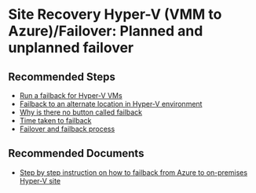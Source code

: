 <properties
    pageTitle="Site Recovery Hyper-V (VMM to Azure)/Failover: Planned and unplanned failover"
    description="Site Recovery Hyper-V (VMM to Azure)/Failover: Planned and unplanned failover"
    service="microsoft.recoveryservices"
    resource="vaults"
    authors="v-miegge"
    ms.author="prateek9us"
    displayOrder=""
    selfHelpType="generic"
    supportTopicIds="32536406"
    resourceTags=""
    productPesIds="16370"
    cloudEnvironments="public, Fairfax, usnat, ussec"
    articleId="d865a299-bebb-413d-a71a-83c403114250"
	ownershipId="Compute_SiteRecovery"
/>

# Site Recovery Hyper-V (VMM to Azure)/Failover: Planned and unplanned failover

## **Recommended Steps**

* [Run a failback for Hyper-V VMs](https://docs.microsoft.com/azure/site-recovery/site-recovery-failback-from-azure-to-hyper-v)<br>
* [Failback to an alternate location in Hyper-V environment](https://docs.microsoft.com/azure/site-recovery/hyper-v-azure-failback#failback-to-an-alternate-location-in-hyper-v-environment)<br>
* [Why is there no button called failback](https://docs.microsoft.com/azure/site-recovery/hyper-v-azure-failback#why-is-there-no-button-called-failback)<br>
* [Time taken to failback](https://docs.microsoft.com/azure/site-recovery/hyper-v-azure-failback#time-taken-to-failback)<br>
* [Failover and failback process](https://docs.microsoft.com/azure/site-recovery/hyper-v-azure-architecture#failover-and-failback-process)

## **Recommended Documents**

* [Step by step instruction on how to failback from Azure to on-premises Hyper-V site](https://docs.microsoft.com/azure/site-recovery/site-recovery-failback-from-azure-to-hyper-v)
